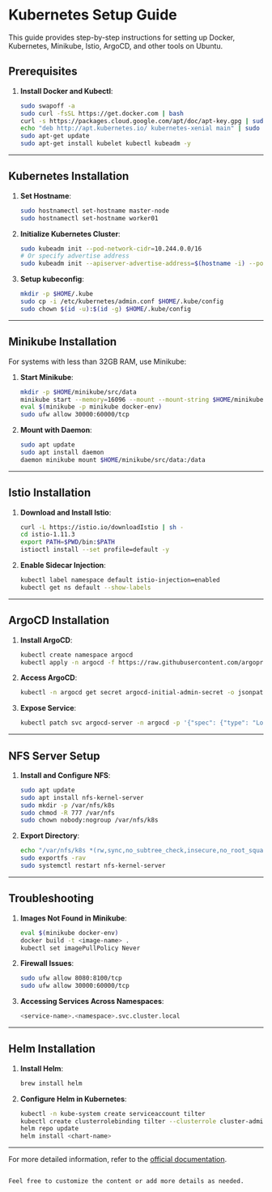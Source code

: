 
# Kubernetes Setup Guide
This guide provides step-by-step instructions for setting up Docker, Kubernetes, Minikube, Istio, ArgoCD, and other tools on Ubuntu.


## Prerequisites

1. **Install Docker and Kubectl**:
   ```bash
   sudo swapoff -a
   sudo curl -fsSL https://get.docker.com | bash
   curl -s https://packages.cloud.google.com/apt/doc/apt-key.gpg | sudo apt-key add -
   echo "deb http://apt.kubernetes.io/ kubernetes-xenial main" | sudo tee /etc/apt/sources.list.d/kubernetes.list
   sudo apt-get update
   sudo apt-get install kubelet kubectl kubeadm -y
   ```

---

## Kubernetes Installation

1. **Set Hostname**:
   ```bash
   sudo hostnamectl set-hostname master-node
   sudo hostnamectl set-hostname worker01
   ```

2. **Initialize Kubernetes Cluster**:
   ```bash
   sudo kubeadm init --pod-network-cidr=10.244.0.0/16
   # Or specify advertise address
   sudo kubeadm init --apiserver-advertise-address=$(hostname -i) --pod-network-cidr=10.244.0.0/16
   ```

3. **Setup kubeconfig**:
   ```bash
   mkdir -p $HOME/.kube
   sudo cp -i /etc/kubernetes/admin.conf $HOME/.kube/config
   sudo chown $(id -u):$(id -g) $HOME/.kube/config
   ```

---

## Minikube Installation

For systems with less than 32GB RAM, use Minikube:

1. **Start Minikube**:
   ```bash
   mkdir -p $HOME/minikube/src/data
   minikube start --memory=16096 --mount --mount-string $HOME/minikube/src/data:/data
   eval $(minikube -p minikube docker-env)
   sudo ufw allow 30000:60000/tcp
   ```

2. **Mount with Daemon**:
   ```bash
   sudo apt update
   sudo apt install daemon
   daemon minikube mount $HOME/minikube/src/data:/data
   ```

---

## Istio Installation

1. **Download and Install Istio**:
   ```bash
   curl -L https://istio.io/downloadIstio | sh -
   cd istio-1.11.3
   export PATH=$PWD/bin:$PATH
   istioctl install --set profile=default -y
   ```

2. **Enable Sidecar Injection**:
   ```bash
   kubectl label namespace default istio-injection=enabled
   kubectl get ns default --show-labels
   ```

---

## ArgoCD Installation

1. **Install ArgoCD**:
   ```bash
   kubectl create namespace argocd
   kubectl apply -n argocd -f https://raw.githubusercontent.com/argoproj/argo-cd/stable/manifests/install.yaml
   ```

2. **Access ArgoCD**:
   ```bash
   kubectl -n argocd get secret argocd-initial-admin-secret -o jsonpath="{.data.password}" | base64 -d
   ```

3. **Expose Service**:
   ```bash
   kubectl patch svc argocd-server -n argocd -p '{"spec": {"type": "LoadBalancer", "externalIPs":["192.168.100.236"]}}'
   ```

---

## NFS Server Setup

1. **Install and Configure NFS**:
   ```bash
   sudo apt update
   sudo apt install nfs-kernel-server
   sudo mkdir -p /var/nfs/k8s
   sudo chmod -R 777 /var/nfs
   sudo chown nobody:nogroup /var/nfs/k8s
   ```

2. **Export Directory**:
   ```bash
   echo "/var/nfs/k8s *(rw,sync,no_subtree_check,insecure,no_root_squash)" | sudo tee -a /etc/exports
   sudo exportfs -rav
   sudo systemctl restart nfs-kernel-server
   ```

---

## Troubleshooting

1. **Images Not Found in Minikube**:
   ```bash
   eval $(minikube docker-env)
   docker build -t <image-name> .
   kubectl set imagePullPolicy Never
   ```

2. **Firewall Issues**:
   ```bash
   sudo ufw allow 8080:8100/tcp
   sudo ufw allow 30000:60000/tcp
   ```

3. **Accessing Services Across Namespaces**:
   ```bash
   <service-name>.<namespace>.svc.cluster.local
   ```

---

## Helm Installation

1. **Install Helm**:
   ```bash
   brew install helm
   ```

2. **Configure Helm in Kubernetes**:
   ```bash
   kubectl -n kube-system create serviceaccount tilter
   kubectl create clusterrolebinding tilter --clusterrole cluster-admin --serviceaccount=kube-system:tilter
   helm repo update
   helm install <chart-name>
   ```

---

For more detailed information, refer to the [official documentation](https://kubernetes.io/docs/home/).
```

Feel free to customize the content or add more details as needed.
